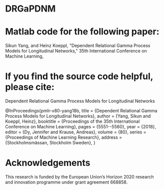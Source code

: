 # DRGaPDNM

# Matlab code for the following paper:

Sikun Yang, and Heinz Koeppl, "Dependent Relational Gamma Process Models for Longitudinal Networks," 35th International Conference on Machine Learning,
# If you find the source code helpful, please cite:

Dependent Relational Gamma Process Models for Longitudinal Networks


@InProceedings{pmlr-v80-yang18b,
  title = 	 {Dependent Relational Gamma Process Models for Longitudinal Networks},
  author = 	 {Yang, Sikun and Koeppl, Heinz},
  booktitle = 	 {Proceedings of the 35th International Conference on Machine Learning},
  pages = 	 {5551--5560},
  year = 	 {2018},
  editor = 	 {Dy, Jennifer and Krause, Andreas},
  volume = 	 {80},
  series = 	 {Proceedings of Machine Learning Research},
  address = 	 {Stockholmsmässan, Stockholm Sweden},
}

    
# Acknowledgements

This research is funded by the European Union’s Horizon 2020 research and innovation programme under grant agreement 668858.
